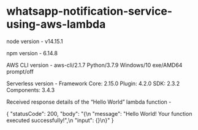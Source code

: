 # whatsapp-notification-service-using-aws-lambda

node version - v14.15.1

npm version - 6.14.8

AWS CLI version - aws-cli/2.1.7 Python/3.7.9 Windows/10 exe/AMD64 prompt/off

Serverless version - 
Framework Core: 2.15.0
Plugin: 4.2.0
SDK: 2.3.2
Components: 3.4.3

Received response details of the “Hello World” lambda function - 

{
    "statusCode": 200,
    "body": "{\n  \"message\": \"Hello World! Your function executed successfully!\",\n  \"input\": {}\n}"
}
